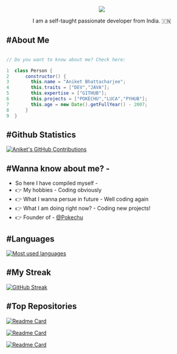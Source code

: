<p align= "center">
<img src = "https://readme-typing-svg.herokuapp.com?&center=true&width=380&height=45&color=%2336BCF7&lines=Hello+There%2C+I'm+Aniket!;I+do+Open+Source!"></p>

<p align = "center">  I am a self-taught passionate developer from India. 🇮🇳 </p>

## #About Me 
```java

// Do you want to know about me? Check here:

1  class Person {
2      constructor() {
3        this.name = "Aniket Bhattacharjee";
4        this.traits = ["DEV","JAVA"];
5        this.expertise = ["GITHUB"];
6        this.projects = ["POKÉCHU","LUCA","PYHUB"];
7        this.age = new Date().getFullYear() - 2007;
8      }
9  }
```


## #Github Statistics
[![Aniket's GitHub Contributions](https://github-readme-stats.vercel.app/api?username=DevMike123&count_private=true&show_icons=true&theme=react)](https://github.com/DevMike123/)



## #Wanna know about me? -
- So here I have compiled myself -
- 👉 My hobbies - Coding obviously
- 👉 What I wanna persue in future - Well coding again
- 👉 What I am doing right now? - Coding new projects!
- 👉 Founder of - [@Pokechu](https://github.com/PokechuDiscord)

## #Languages 

[![Most used languages](https://github-readme-stats.vercel.app/api/top-langs/?username=DevMike123&langs_count=30&theme=react&layout=compact)](https://github.com/DevMike123/)

## #My Streak
[![GitHub Streak](http://github-readme-streak-stats.herokuapp.com?user=DevMike123&theme=black-ice&date_format=M%20j%5B%2C%20Y%5D&stroke=FFFFFF)](https://git.io/streak-stats)

## #Top Repositories
[![Readme Card](https://github-readme-stats.vercel.app/api/pin/?username=DevMike123&repo=pokechu&theme=dark)](https://github.com/DevMike123/pokechu)

[![Readme Card](https://github-readme-stats.vercel.app/api/pin/?username=DevMike123&repo=Luca&theme=dark)](https://github.com/DevMike123/Luca)

[![Readme Card](https://github-readme-stats.vercel.app/api/pin/?username=DevMike123&repo=pyhub&theme=dark)](https://github.com/DevMike123/pyhub)
